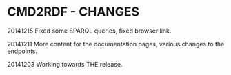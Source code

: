 CMD2RDF - CHANGES
=================
20141215 Fixed some SPARQL queries, fixed browser link.

20141211 More content for the documentation pages, various changes to
         the endpoints.

20141203 Working towards THE release.
